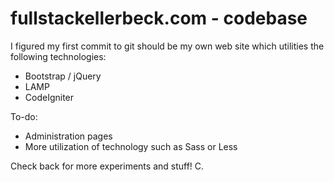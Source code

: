 # fullstackellerbeck.com - codebase

I figured my first commit to git should be my own web 
site which utilities the following technologies:
- Bootstrap / jQuery
- LAMP
- CodeIgniter

To-do:
- Administration pages
- More utilization of technology such as Sass or Less

Check back for more experiments and stuff!
C.
